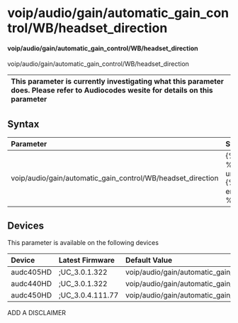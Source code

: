﻿---
description: voip/audio/gain/automatic_gain_control/WB/headset_direction
search: false
---

# voip/audio/gain/automatic_gain_control/WB/headset_direction

#### voip/audio/gain/automatic_gain_control/WB/headset_direction

voip/audio/gain/automatic_gain_control/WB/headset_direction


| This parameter is currently investigating what this parameter does. Please refer to Audiocodes wesite for details on this parameter | 
| :--- |

## Syntax
| Parameter | Syntax |
| :--- | :--- |
|voip/audio/gain/automatic_gain_control/WB/headset_direction | {% raw %} undefined {% endraw %}|

## Devices
This parameter is available on the following devices

| Device | Latest Firmware | Default Value |
|:---|:---|:---|
| audc405HD | ;UC_3.0.1.322 | voip/audio/gain/automatic_gain_control/WB/headset_direction=CTL_REMOTE 
| audc440HD | ;UC_3.0.1.322 | voip/audio/gain/automatic_gain_control/WB/headset_direction=CTL_REMOTE 
| audc450HD | ;UC_3.0.4.111.77 | voip/audio/gain/automatic_gain_control/WB/headset_direction=CTL_REMOTE 

ADD A DISCLAIMER
